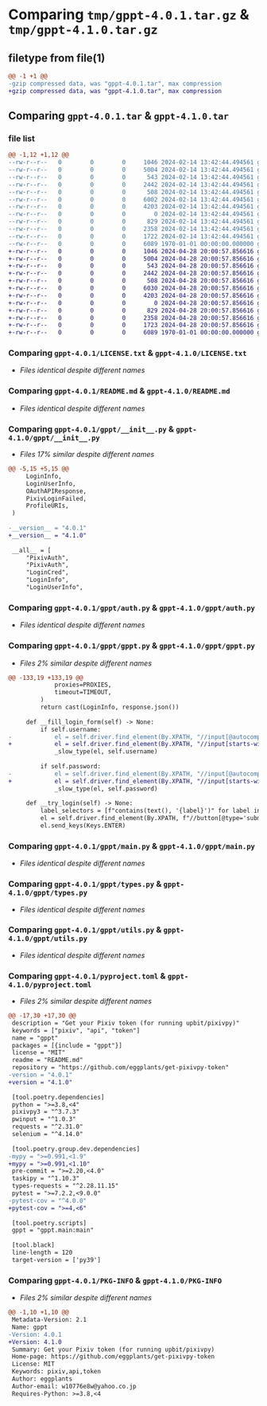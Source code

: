 # Comparing `tmp/gppt-4.0.1.tar.gz` & `tmp/gppt-4.1.0.tar.gz`

## filetype from file(1)

```diff
@@ -1 +1 @@
-gzip compressed data, was "gppt-4.0.1.tar", max compression
+gzip compressed data, was "gppt-4.1.0.tar", max compression
```

## Comparing `gppt-4.0.1.tar` & `gppt-4.1.0.tar`

### file list

```diff
@@ -1,12 +1,12 @@
--rw-r--r--   0        0        0     1046 2024-02-14 13:42:44.494561 gppt-4.0.1/LICENSE.txt
--rw-r--r--   0        0        0     5004 2024-02-14 13:42:44.494561 gppt-4.0.1/README.md
--rw-r--r--   0        0        0      543 2024-02-14 13:42:44.494561 gppt-4.0.1/gppt/__init__.py
--rw-r--r--   0        0        0     2442 2024-02-14 13:42:44.494561 gppt-4.0.1/gppt/auth.py
--rw-r--r--   0        0        0      508 2024-02-14 13:42:44.494561 gppt-4.0.1/gppt/consts.py
--rw-r--r--   0        0        0     6002 2024-02-14 13:42:44.494561 gppt-4.0.1/gppt/gppt.py
--rw-r--r--   0        0        0     4203 2024-02-14 13:42:44.494561 gppt-4.0.1/gppt/main.py
--rw-r--r--   0        0        0        0 2024-02-14 13:42:44.494561 gppt-4.0.1/gppt/py.typed
--rw-r--r--   0        0        0      829 2024-02-14 13:42:44.494561 gppt-4.0.1/gppt/types.py
--rw-r--r--   0        0        0     2358 2024-02-14 13:42:44.494561 gppt-4.0.1/gppt/utils.py
--rw-r--r--   0        0        0     1722 2024-02-14 13:42:44.494561 gppt-4.0.1/pyproject.toml
--rw-r--r--   0        0        0     6089 1970-01-01 00:00:00.000000 gppt-4.0.1/PKG-INFO
+-rw-r--r--   0        0        0     1046 2024-04-28 20:00:57.856616 gppt-4.1.0/LICENSE.txt
+-rw-r--r--   0        0        0     5004 2024-04-28 20:00:57.856616 gppt-4.1.0/README.md
+-rw-r--r--   0        0        0      543 2024-04-28 20:00:57.856616 gppt-4.1.0/gppt/__init__.py
+-rw-r--r--   0        0        0     2442 2024-04-28 20:00:57.856616 gppt-4.1.0/gppt/auth.py
+-rw-r--r--   0        0        0      508 2024-04-28 20:00:57.856616 gppt-4.1.0/gppt/consts.py
+-rw-r--r--   0        0        0     6030 2024-04-28 20:00:57.856616 gppt-4.1.0/gppt/gppt.py
+-rw-r--r--   0        0        0     4203 2024-04-28 20:00:57.856616 gppt-4.1.0/gppt/main.py
+-rw-r--r--   0        0        0        0 2024-04-28 20:00:57.856616 gppt-4.1.0/gppt/py.typed
+-rw-r--r--   0        0        0      829 2024-04-28 20:00:57.856616 gppt-4.1.0/gppt/types.py
+-rw-r--r--   0        0        0     2358 2024-04-28 20:00:57.856616 gppt-4.1.0/gppt/utils.py
+-rw-r--r--   0        0        0     1723 2024-04-28 20:00:57.856616 gppt-4.1.0/pyproject.toml
+-rw-r--r--   0        0        0     6089 1970-01-01 00:00:00.000000 gppt-4.1.0/PKG-INFO
```

### Comparing `gppt-4.0.1/LICENSE.txt` & `gppt-4.1.0/LICENSE.txt`

 * *Files identical despite different names*

### Comparing `gppt-4.0.1/README.md` & `gppt-4.1.0/README.md`

 * *Files identical despite different names*

### Comparing `gppt-4.0.1/gppt/__init__.py` & `gppt-4.1.0/gppt/__init__.py`

 * *Files 17% similar despite different names*

```diff
@@ -5,15 +5,15 @@
     LoginInfo,
     LoginUserInfo,
     OAuthAPIResponse,
     PixivLoginFailed,
     ProfileURIs,
 )
 
-__version__ = "4.0.1"
+__version__ = "4.1.0"
 
 __all__ = [
     "PixivAuth",
     "PixivAuth",
     "LoginCred",
     "LoginInfo",
     "LoginUserInfo",
```

### Comparing `gppt-4.0.1/gppt/auth.py` & `gppt-4.1.0/gppt/auth.py`

 * *Files identical despite different names*

### Comparing `gppt-4.0.1/gppt/gppt.py` & `gppt-4.1.0/gppt/gppt.py`

 * *Files 2% similar despite different names*

```diff
@@ -133,19 +133,19 @@
             proxies=PROXIES,
             timeout=TIMEOUT,
         )
         return cast(LoginInfo, response.json())
 
     def __fill_login_form(self) -> None:
         if self.username:
-            el = self.driver.find_element(By.XPATH, "//input[@autocomplete='username']")
+            el = self.driver.find_element(By.XPATH, "//input[starts-with(@autocomplete, 'username')]")
             _slow_type(el, self.username)
 
         if self.password:
-            el = self.driver.find_element(By.XPATH, "//input[@autocomplete='current-password']")
+            el = self.driver.find_element(By.XPATH, "//input[starts-with(@autocomplete, 'current-password')]")
             _slow_type(el, self.password)
 
     def __try_login(self) -> None:
         label_selectors = [f"contains(text(), '{label}')" for label in ["ログイン", "Log In", "登录", "로그인", "登入"]]
         el = self.driver.find_element(By.XPATH, f"//button[@type='submit'][{' or '.join(label_selectors)}]")
         el.send_keys(Keys.ENTER)
```

### Comparing `gppt-4.0.1/gppt/main.py` & `gppt-4.1.0/gppt/main.py`

 * *Files identical despite different names*

### Comparing `gppt-4.0.1/gppt/types.py` & `gppt-4.1.0/gppt/types.py`

 * *Files identical despite different names*

### Comparing `gppt-4.0.1/gppt/utils.py` & `gppt-4.1.0/gppt/utils.py`

 * *Files identical despite different names*

### Comparing `gppt-4.0.1/pyproject.toml` & `gppt-4.1.0/pyproject.toml`

 * *Files 2% similar despite different names*

```diff
@@ -17,30 +17,30 @@
 description = "Get your Pixiv token (for running upbit/pixivpy)"
 keywords = ["pixiv", "api", "token"]
 name = "gppt"
 packages = [{include = "gppt"}]
 license = "MIT"
 readme = "README.md"
 repository = "https://github.com/eggplants/get-pixivpy-token"
-version = "4.0.1"
+version = "4.1.0"
 
 [tool.poetry.dependencies]
 python = ">=3.8,<4"
 pixivpy3 = "^3.7.3"
 pwinput = "^1.0.3"
 requests = "^2.31.0"
 selenium = "^4.14.0"
 
 [tool.poetry.group.dev.dependencies]
-mypy = ">=0.991,<1.9"
+mypy = ">=0.991,<1.10"
 pre-commit = ">=2.20,<4.0"
 taskipy = "^1.10.3"
 types-requests = "^2.28.11.15"
 pytest = ">=7.2.2,<9.0.0"
-pytest-cov = "^4.0.0"
+pytest-cov = ">=4,<6"
 
 [tool.poetry.scripts]
 gppt = "gppt.main:main"
 
 [tool.black]
 line-length = 120
 target-version = ['py39']
```

### Comparing `gppt-4.0.1/PKG-INFO` & `gppt-4.1.0/PKG-INFO`

 * *Files 2% similar despite different names*

```diff
@@ -1,10 +1,10 @@
 Metadata-Version: 2.1
 Name: gppt
-Version: 4.0.1
+Version: 4.1.0
 Summary: Get your Pixiv token (for running upbit/pixivpy)
 Home-page: https://github.com/eggplants/get-pixivpy-token
 License: MIT
 Keywords: pixiv,api,token
 Author: eggplants
 Author-email: w10776e8w@yahoo.co.jp
 Requires-Python: >=3.8,<4
```

